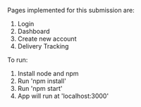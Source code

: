 Pages implemented for this submission are:
1. Login
2. Dashboard
3. Create new account
4. Delivery Tracking


To run:
1. Install node and npm
2. Run 'npm install'
3. Run 'npm start'
4. App will run at 'localhost:3000'